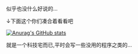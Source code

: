 似乎也没什么好说的...

↓下面这个你们凑合着看看吧

[![Anurag's GitHub stats](https://github-readme-stats.vercel.app/api?username=anuraghazra&count_private=true&bg_color=DEG,BLUE,GREEN&include_all_commits=TRUE)](https://github.com/anuraghazra/github-readme-stats)

就是一个科技宅而已,平时会写一些没用的程序之类的...

